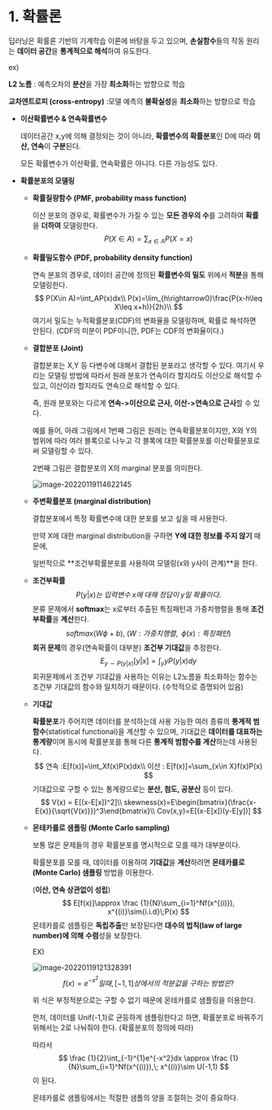 # 1. 확률론

딥러닝은 확률론 기반의 기계학습 이론에 바탕을 두고 있으며, **손실함수**들의 작동 원리는 **데이터 공간**을 **통계적으로 해석**하여 유도한다. 

ex) 

**L2 노름** : 예측오차의 **분산**을 가장 **최소화**하는 방향으로 학습

**교차엔트로피 (cross-entropy)** :모델 예측의 **불확실성**을 **최소화**하는 방향으로 학습



- **이산확률변수 & 연속확률변수**

  데이터공간 x,y에 의해 결정되는 것이 아니라, **확률변수의 확률분포**인 D에 따라 **이산, 연속**이 **구분**된다. 

  모든 확률변수가 이산확률, 연속확률은 아니다. 다른 가능성도 있다.  



- **확률분포의 모델링**

  - **확률질량함수 (PMF, probability mass function)**

    이산 분포의 경우로, 확률변수가 가질 수 있는 **모든 경우의 수**를 고려하여 **확률**을 **더하여** 모델링한다. 
    $$
    P(X\in A)=\sum_{x\in A}P(X=x)
    $$

  - **확률밀도함수 (PDF, probability density function)**

    연속 분포의 경우로, 데이터 공간에 정의된 **확률변수의 밀도** 위에서 **적분**을 통해 모델링한다. 
    $$
    P(X\in A)=\int_AP(x)dx\\
    P(x)=\lim_{h\rightarrow0}\frac{P(x-h\leq X\leq x+h)}{2h}\\
    $$
    여기서 밀도는 누적확률분포(CDF)의 변화율을 모델링하며, 확률로 해석하면 안된다.
    (CDF의 미분이 PDF이니깐, PDF는 CDF의 변화율이다.)

    

  - **결합분포 (Joint)**

    결합분포는 X,Y 등 다변수에 대해서 결합된 분포라고 생각할 수 있다. 여기서 우리는 모델링 방법에 따라서 원래 분포가 연속이라 할지라도 이산으로 해석할 수 있고, 이산이라 할지라도 연속으로 해석할 수 있다. 

    즉, 원래 분포와는 다르게 **연속->이산으로 근사, 이산->연속으로 근사**할 수 있다. 

    예를 들어, 아래 그림에서 1번째 그림은 원래는 연속확률분포이지만, X와 Y의 범위에 따라 여러 블록으로 나누고 각 블록에 대한 확률분포를 이산확률분포로써 모델링할 수 있다.

    2번째 그림은 결합분포의 X의 marginal 분포를 의미한다.   

    ![image-20220119114622145](C:\Users\Administrator1\AppData\Roaming\Typora\typora-user-images\image-20220119114622145.png)

  
  
  
  
  
  
  
  
  
  
  
  - **주변확률분포 (marginal distribution)**
  
    결합분포에서 특정 확률변수에 대한 분포를 보고 싶을 때 사용한다.
  
    만약 X에 대한 marginal distribution을 구하면 **Y에 대한 정보를 주지 않기** 때문에, 
  
    일반적으로 **조건부확률분포를 사용하여 모델링(x와 y사이 관계)**을 한다.
  
      
  
  - **조건부확률**
    $$
    P(y|x)는\;입력변수\; x에\; 대해\; 정답이\; y일\; 확률이다.
    $$
    분류 문제에서 **softmax**는 x로부터 추출된 특징패턴과 가중치행렬을 통해 **조건부확률**을 **계산**한다. 
    $$
    softmax(W\phi+b), \;(W:가중치행렬,\;\; \phi(x):특징패턴)
    $$
    **회귀 문제**의 경우(연속확률이 대부분) **조건부 기대값**을 추정한다. 
    $$
    E_{y\sim P(y|x)}[y|x]=\int_y yP(y|x)dy
    $$
    회귀문제에서 조건부 기대값을 사용하는 이유는 L2노름을 최소화하는 함수는 조건부 기대값의 함수와 일치하기 때문이다. (수학적으로 증명되어 있음)
  
    
  
  - **기대값**
  
    **확률분포**가 주어지면 데이터를 분석하는데 사용 가능한 여러 종류의 **통계적 범함수**(statistical functional)을 계산할 수 있으며, 기대값은 **데이터를 대표하는 통계량**이며 동시에 확률분포를 통해 다른 **통계적 범함수를 계산**하는데 사용된다. 
    $$
    연속 :E[f(x)]=\int_Xf(x)P(x)dx\\ 이산 : E[f(x)]=\sum_{x\in X}f(x)P(x)
    $$
    기대값으로 구할 수 있는 통계량으로는 **분산, 첨도, 공분산** 등이 있다. 
    $$
    V(x) = E[(x-E[x])^2]\\
    skewness(x)=E\begin{bmatrix}(\frac{x-E(x)}{\sqrt{V(x)}})^3\end{bmatrix}\\
    Cov(x,y)=E[(x-E[x])(y-E[y])]
    $$
  
  - **몬테카를로 샘플링 (Monte Carlo sampling)**
  
    보통 많은 문제들의 경우 확률분포를 명시적으로 모를 때가 대부분이다. 
  
    확률분포를 모를 때, 데이터를 이용하여 **기대값**을 **계산**하려면 **몬테카를로 (Monte Carlo) 샘플링** 방법을 이용한다. 
  
    (**이산, 연속 상관없이 성립**)
    $$
    E[f(x)]\approx \frac {1}{N}\sum_{i=1}^Nf(x^{(i)}), x^{(i)}\sim{i.i.d}\;P(x)
    $$
    몬테카를로 샘플링은 **독립추출**만 보장된다면 **대수의 법칙(law of large number)에 의해** **수렴**성을 보장한다. 
  
    EX)
  
    ![image-20220119121328391](C:\Users\Administrator1\AppData\Roaming\Typora\typora-user-images\image-20220119121328391.png)
    $$
    f(x)=e^{-x^2}일때, [-1,1]상에서의\; 적분값을\; 구하는\; 방법은?
    $$
  
  
    위 식은 부정적분으로는 구할 수 없기 때문에 몬테카를로 샘플링을 이용한다. 
  
    먼저, 데이터를 Unif(-1,1)로 균등하게 샘플링한다고 하면, 확률분포로 바꿔주기 위해서는 2로 나눠줘야 한다. (확률분포의 정의에 따라)
  
    따라서
    $$
    \frac {1}{2}\int_{-1}^{1}e^{-x^2}dx \approx \frac {1}{N}\sum_{i=1}^Nf(x^{(i)}),\; x^{(i)}\sim U(-1,1) 
    $$
    이 된다. 
  
    몬테카를로 샘플링에서는 적절한 샘플의 양을 조절하는 것이 중요하다. 